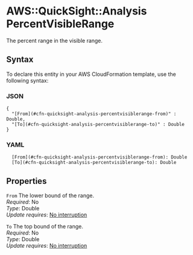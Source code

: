 # AWS::QuickSight::Analysis PercentVisibleRange<a name="aws-properties-quicksight-analysis-percentvisiblerange"></a>

The percent range in the visible range\.

## Syntax<a name="aws-properties-quicksight-analysis-percentvisiblerange-syntax"></a>

To declare this entity in your AWS CloudFormation template, use the following syntax:

### JSON<a name="aws-properties-quicksight-analysis-percentvisiblerange-syntax.json"></a>

```
{
  "[From](#cfn-quicksight-analysis-percentvisiblerange-from)" : Double,
  "[To](#cfn-quicksight-analysis-percentvisiblerange-to)" : Double
}
```

### YAML<a name="aws-properties-quicksight-analysis-percentvisiblerange-syntax.yaml"></a>

```
  [From](#cfn-quicksight-analysis-percentvisiblerange-from): Double
  [To](#cfn-quicksight-analysis-percentvisiblerange-to): Double
```

## Properties<a name="aws-properties-quicksight-analysis-percentvisiblerange-properties"></a>

`From` <a name="cfn-quicksight-analysis-percentvisiblerange-from"></a>
The lower bound of the range\.  
_Required_: No  
_Type_: Double  
_Update requires_: [No interruption](https://docs.aws.amazon.com/AWSCloudFormation/latest/UserGuide/using-cfn-updating-stacks-update-behaviors.html#update-no-interrupt)

`To` <a name="cfn-quicksight-analysis-percentvisiblerange-to"></a>
The top bound of the range\.  
_Required_: No  
_Type_: Double  
_Update requires_: [No interruption](https://docs.aws.amazon.com/AWSCloudFormation/latest/UserGuide/using-cfn-updating-stacks-update-behaviors.html#update-no-interrupt)
